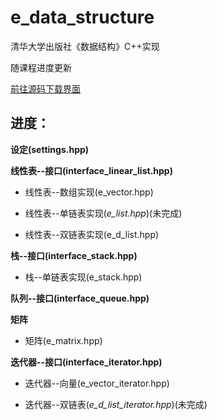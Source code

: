 # e_data_structure
清华大学出版社《数据结构》C++实现

随课程进度更新

[前往源码下载界面](https://github.com/pxxxl/e_data_structure/releases/latest)

## 进度：

**设定(settings.hpp)**

**线性表--接口(interface_linear_list.hpp)**

* 线性表--数组实现(e_vector.hpp)

* 线性表--单链表实现(*e_list.hpp*)(未完成)

* 线性表--双链表实现(e_d_list.hpp)

**栈--接口(interface_stack.hpp)**

* 栈--单链表实现(e_stack.hpp)

**队列--接口(interface_queue.hpp)**

**矩阵**

* 矩阵(e_matrix.hpp)

**迭代器--接口(interface_iterator.hpp)**

* 迭代器--向量(e_vector_iterator.hpp)

* 迭代器--双链表(*e_d_list_iterator.hpp*)(未完成)

